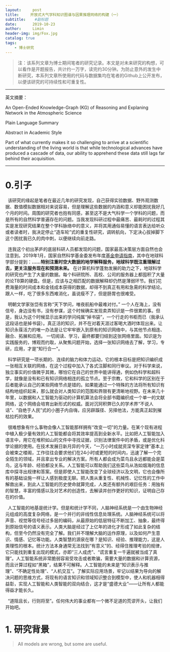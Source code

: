 ```yaml
---
layout:     post                  
title:     开放式大气学科知识图谱与因果推理网络的构建（一）
subtitle:    #副标题
date:       2019-10-23
author:     Limin                    
header-img: img/Fox.jpg    
catalog: true                     
tags:                             
    - 博士研究
---
```


> 注：该系列文章为博士期间笔者的研究记录。本文是对未来研究的构想，可以看作是开题报告，共计约一万字，读完约30分钟。为防止意外的发生中断研究，本系列文章所使用的代码与数据集均在笔者的Github上公开发布，以便该研究的可持续性和可重复性。

***
英文摘要：

An Open-Ended  Knowledge-Graph (KG) of Reasoning and Explaning Network in the Atmospheric Science

Plain Language Summary

Abstract in Academic Style


Part of what currently makes it so challenging to arrive at a scientific understanding of the living world is that while technological advances have produced a cascade of data, our ability to apprehend these data still lags far behind their acquisition. 
***

# 0.引子

&nbsp; 该研究的缘起是笔者在最近几年的研究发现，自己获得实验数据、野外观测数据、数值模拟数据相对来说容易，但是理解这些数据的内涵和意义却能困扰我好几个月的时间。周围的研究者也抱有同感，甚至这不是大气科学一个学科的问题，而是所有的自然科学普遍存在的问题。当我发现科研过程中最痛苦、最耗时的过程其实是发现研究结果在整个学科脉络中的意义，并将其用通俗易懂的语言表达给听众或者读者时，我决定停止“造车轮”式的重复性研究，调转航向，下定决心拔掉脚下这个困扰我已久的肉中刺，以便继续向前走路。

&nbsp; 连我这个初出茅庐的底层科研人员都发现的问题，国家最高决策层方面自然也会注意到。2019年1月，国家自然科学基金委发布年度[基金申请指南](http://www.nsfc.gov.cn/nsfc/cen/xmzn/2019xmzn/01/04dq/001.html)，其中在地球科学部分提到：**……特别注重时空大数据的地学解释服务，地球科学既注重理解过去，更关注服务现在和预测未来。**  在计算机科学蓬勃发展的助力之下，地球科学的研究也产生了大量的数据。每个科研院所、高校、公司的服务器上都囤积了大量的论TB算的硬盘。但是，应该与之相匹配的数据解释却仍然是薄弱环节。我们花费海量的时间成本和金钱成本获得的数据，却得不到真正有用和急需的科学结论。跟人一样，吃了很多东西难消化，虽说瘦不了，但是肠胃也很难受。

&nbsp; 明朝文学家张岱有言称“天下学问，唯夜航船中最难对付。” 一个人在海上，没有信号，身边没有书，没有参谋，这个时候确实发现卖弄知识是一件很累的事。但是，我认为这个时候显示出来的学问纯属“掉书袋”，一个行走的书柜而已（我承认这段话也是掉书袋）。真正活的知识，并不在对着天涯过客喝大酒时体现出来。让知识永葆活力的唯一办法是让它牢牢嵌入到原有的知识网络中，与其他节点相连、融合、拓展和应用。 一切阅读、学习，最终都要归结到这张网络里面。知识是为实践服务的，博观而约取，从聚焦问题开始，选择一张知识网络去了解，学习，专研，应用，才是"知行合一"。
 
&nbsp;  科学研究是一项长期的、连续的脑力和体力运动，它的根本目标是把知识编织成一张相互关联的网络，在这个过程中加入了各式注脚和同行审议。对于科学来说，独立事实的价值微乎其微，哪怕它在自己的世界中能讲得通，例如伪科学和超科学，就像是没有和已有知识网络相连的孤立节点。至于宗教，它和科学的区别在于后者能承认自己的某些网络节点是错的。如果能通过一个特殊的方法将所有知识有结构地组织起来，那么就会对人类知识的范围和界限有更清晰地视野。在未来几十年里，以数据和人工智能为驱动的计算机算法会将全部书籍编织成一个单一的文献网络，这个网络会培育出新形式的权威。面对沉珂积弊已久的学术界“不说人话”、“自绝于人民”式的小圈子内自嗨，应另辟蹊径、另择他法，方能真正起到摧枯拉朽的效果。

&nbsp; 很难想象有什么事物会像人工智能那样拥有“改变一切”的力量。在某个现有进程中植入极少量有效的人工智能都会将其效率提高到全新水平。比如把人工智能加入语言中，用它在堆积如山的文件中寻找证据，识别法律案件中的矛盾，或是优化科学论据的使用。在技术发展日新月异的今天，“一万小时成就资深专家定律”基本上会被束之楼阁，工作往往会要求他们在24小时或更短的时间内，迅速了解一个完全陌生的领域，并且拿出专业的解决方案。所有人都会成为菜鸟且永远都能会是菜鸟，这与年龄、经验都没关系。人工智能可以帮助我们这些菜鸟从浩如烟海的信息库中探寻出规律和答案。但是即使人工智能改变了全球经济以及文明，它也会像所有的基础设施一样让人感到极度无聊。把人类从重复性、机械性、记忆性的工作中解救出来，到此人工智能的历史使命就算完成，人类还有额外的艰巨任务：用独有的智慧，丰富的情感以及对艺术的创造性，去解读并创作更好的知识，证明自己存在的价值。

&nbsp; 人工智能的地基是统计学。但是和统计学不同，人脑神经系统是一个由生物神经元组成的高度复杂网络，是一个并行的非线性信息处理系统。人脑神经系统可以将声音、视觉等信号经过多层的编码，从最原始的低层特征不断加工、抽象，最终得到原始信号的语义表示。人类大脑是经过了上亿年的进化才形成了如此复杂的结构，但至今仍然没有完全了解。我们并不理解大脑的运作原理，以及如何产生意识、情感、记忆等功能。人类智慧的源泉在哪？是知识、经验、推理能力，这是人类理性的根本。统计方法本身通常无法找到“有意义”的、经得住推理考验的规律，它只能找到重复出现的模式，亦即“三人成虎”、“谎言重复一千遍就被当成了真理”。人工智能系统非常脆弱容易受攻击或者欺骗，需要大量的数据和计算资源，而且计算过程如“黑箱”，结果不可解释。人工智能的未来是“知识表示与推理”、“不确定性处理”、“人机交互”。了解实际应用场景，牢记以结果为导向的解决问题的思维方式，将现有的语言知识和领域知识整合到模型中，使人和机器相得益彰，实现人工智能和人类智能的双向结合，这才是“盛德大业”——让所有人都能得益才能长久。


&nbsp; “道阻且长，行则将至”。任何伟大的事业都有一个微不足道的荒谬开头，让我们开始吧。


# 1. 研究背景 

> All models are wrong, but some are useful.






